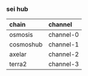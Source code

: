 ### sei hub

| chain         | channel     |
|:--------------|:------------|
| osmosis       | channel-0   |
| cosmoshub     | channel-1   |
| axelar        | channel-2   |
| terra2        | channel-3   |
